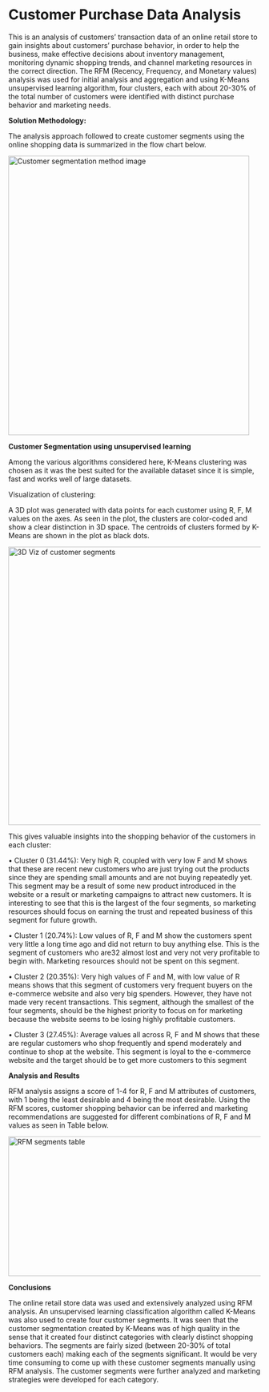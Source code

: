 # Customer Purchase Data Analysis

This is an analysis of customers’ transaction data of an online retail store to gain insights about
customers’ purchase behavior, in order to help the business, make effective decisions about
inventory management, monitoring dynamic shopping trends, and channel marketing resources in
the correct direction. The RFM (Recency, Frequency, and Monetary values) analysis was used for
initial analysis and aggregation and using K-Means unsupervised learning algorithm, four clusters,
each with about 20-30% of the total number of customers were identified with distinct purchase
behavior and marketing needs.

**Solution Methodology:** 

The analysis approach followed to create customer segments using the online shopping data is
summarized in the flow chart below.

<img width="481" height="558" alt="Customer segmentation method image" src="https://github.com/user-attachments/assets/962a43ab-512f-4f5d-92bf-2954c4d3bf47" />

**Customer Segmentation using unsupervised learning**

Among the various algorithms considered here, K-Means clustering was chosen as it was the best suited for the available dataset
since it is simple, fast and works well of large datasets.

Visualization of clustering:

A 3D plot was generated with data points for each customer using R, F, M values on the axes.
As seen in the plot, the clusters are color-coded and show a clear distinction in 3D space. The centroids of clusters formed by K-Means are shown in the plot as black dots.

<img width="587" height="556" alt="3D Viz of customer segments" src="https://github.com/user-attachments/assets/93022fd2-6f52-422a-9ea6-06944f5196f3" />


This gives valuable insights into the shopping behavior of the customers in each cluster:

• Cluster 0 (31.44%): Very high R, coupled with very low F and M shows that these are
recent new customers who are just trying out the products since they are spending small
amounts and are not buying repeatedly yet. This segment may be a result of some new
product introduced in the website or a result or marketing campaigns to attract new
customers. It is interesting to see that this is the largest of the four segments, so marketing
resources should focus on earning the trust and repeated business of this segment for future
growth.

• Cluster 1 (20.74%): Low values of R, F and M show the customers spent very little a long
time ago and did not return to buy anything else. This is the segment of customers who are32
almost lost and very not very profitable to begin with. Marketing resources should not be
spent on this segment.

• Cluster 2 (20.35%): Very high values of F and M, with low value of R means shows that
this segment of customers very frequent buyers on the e-commerce website and also very
big spenders. However, they have not made very recent transactions. This segment,
although the smallest of the four segments, should be the highest priority to focus on for
marketing because the website seems to be losing highly profitable customers.

• Cluster 3 (27.45%): Average values all across R, F and M shows that these are regular
customers who shop frequently and spend moderately and continue to shop at the website.
This segment is loyal to the e-commerce website and the target should be to get more
customers to this segment


**Analysis and Results**

RFM analysis assigns a score of 1-4 for R, F and M attributes of customers, with 1 being the least
desirable and 4 being the most desirable. Using the RFM scores, customer shopping behavior can
be inferred and marketing recommendations are suggested for different combinations of R, F and
M values as seen in Table below.

<img width="600" height="279" alt="RFM segments table" src="https://github.com/user-attachments/assets/9e4e14e6-61d2-4566-ab64-6997c086bde9" />

**Conclusions**

The online retail store data was used and extensively analyzed using RFM analysis. 
An unsupervised learning classification algorithm called K-Means was also used to create four customer segments. It was seen that the customer segmentation created by K-Means was of high quality in the sense that it created four distinct categories with clearly distinct shopping behaviors. The segments are fairly sized (between 20-30% of total customers each) making each of the segments significant. It would be very time consuming to come up with these customer segments manually using RFM analysis. The customer segments were further analyzed and
marketing strategies were developed for each category.


